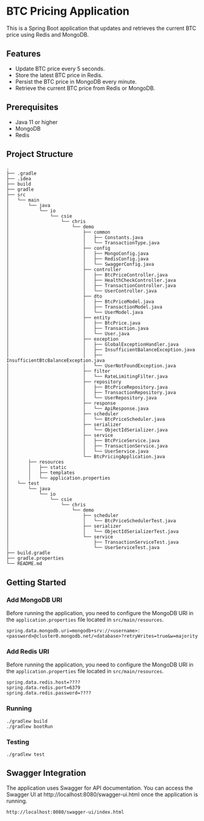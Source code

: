 # BTC Pricing Application

This is a Spring Boot application that updates and retrieves the current BTC price using Redis and MongoDB.

## Features

- Update BTC price every 5 seconds.
- Store the latest BTC price in Redis.
- Persist the BTC price in MongoDB every minute.
- Retrieve the current BTC price from Redis or MongoDB.

## Prerequisites

- Java 11 or higher
- MongoDB
- Redis

## Project Structure
```
.
├── .gradle
├── .idea
├── build
├── gradle
├── src
│   └── main
│       └── java
│           └── io
│               └── csie
│                   └── chris
│                       └── demo
│                           ├── common
│                           │   ├── Constants.java
│                           │   └── TransactionType.java
│                           ├── config
│                           │   ├── MongoConfig.java
│                           │   ├── RedisConfig.java
│                           │   └── SwaggerConfig.java
│                           ├── controller
│                           │   ├── BtcPriceController.java
│                           │   ├── HealthCheckController.java
│                           │   ├── TransactionController.java
│                           │   └── UserController.java
│                           ├── dto
│                           │   ├── BtcPriceModel.java
│                           │   ├── TransactionModel.java
│                           │   └── UserModel.java
│                           ├── entity
│                           │   ├── BtcPrice.java
│                           │   ├── Transaction.java
│                           │   └── User.java
│                           ├── exception
│                           │   ├── GlobalExceptionHandler.java
│                           │   ├── InsufficientBalanceException.java
│                           │   ├── InsufficientBtcBalanceException.java
│                           │   └── UserNotFoundException.java
│                           ├── filter
│                           │   └── RateLimitingFilter.java
│                           ├── repository
│                           │   ├── BtcPriceRepository.java
│                           │   ├── TransactionRepository.java
│                           │   └── UserRepository.java
│                           ├── response
│                           │   └── ApiResponse.java
│                           ├── scheduler
│                           │   └── BtcPriceScheduler.java
│                           ├── serializer
│                           │   └── ObjectIdSerializer.java
│                           ├── service
│                           │   ├── BtcPriceService.java
│                           │   ├── TransactionService.java
│                           │   └── UserService.java
│                           └── BtcPricingApplication.java
│       ├── resources
│       │   ├── static
│       │   ├── templates
│       │   └── application.properties
│   └── test
│       └── java
│           └── io
│               └── csie
│                   └── chris
│                       └── demo
│                           ├── scheduler
│                           │   └── BtcPriceSchedulerTest.java
│                           ├── serializer
│                           │   └── ObjectIdSerializerTest.java
│                           └── service
│                               ├── TransactionServiceTest.java
│                               └── UserServiceTest.java
├── build.gradle
├── gradle.properties
└── README.md
```

## Getting Started
### Add MongoDB URI

Before running the application, you need to configure the MongoDB URI in the `application.properties` file located in `src/main/resources`.

```properties
spring.data.mongodb.uri=mongodb+srv://<username>:<password>@cluster0.mongodb.net/<database>?retryWrites=true&w=majority
```
### Add Redis URI

Before running the application, you need to configure the MongoDB URI in the `application.properties` file located in `src/main/resources`.

```properties
spring.data.redis.host=????
spring.data.redis.port=6379
spring.data.redis.password=????
```

### Running

```
./gradlew build
./gradlew bootRun
```

### Testing
```
./gradlew test
```

## Swagger Integration

The application uses Swagger for API documentation. You can access the Swagger UI at http://localhost:8080/swagger-ui.html once the application is running.

```
http://localhost:8080/swagger-ui/index.html
```